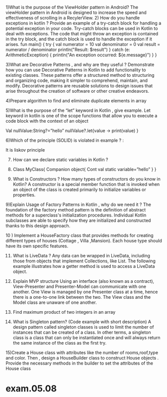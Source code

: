 1)What is the purpose of the ViewHolder pattern in Android? 
The viewHolder pattern in Android is designed to increase the speed and effectiveness of scrolling in a RecylerView.
2) How do you handle exceptions in kotlin ? Provide an example of a try-catch block for handling a potential exception in your code.
Try-catch blocks can be used in Kotlin to deal with exceptions. The code that might throw an exception is contained in the try block, and the catch block is used to handle the exception if it arises.
fun main() {
    try {
        val numerator = 10
        val denominator = 0
        val result = numerator / denominator
        println("Result: $result")
    } catch (e: ArithmeticException) {
        println("An exception occurred: ${e.message}")
    }
}

3)What are Decorative Patterns , and why are they useful ? Demonstrate how you can use Decorative Patterns in Kotlin to add functionality to existing classes.
These patterns offer a structured method to structuring and organizing code, making it simpler to comprehend, maintain, and modify. Decorative patterns are reusable solutions to design issues that arise throughout the creation of software or other creative endeavors.

4)Prepare algorithm to find and eliminate duplicate elements in array

5)What is the purpose of the “let” keyword in Kotlin , give example.
Let keyword in kotlin is one of the scope functions that allow you to execute a code block with the context of an object

Val nullValue:String?=”hello”
nullValue?.let{value ->
print(value)
}

6)Which of the principle (SOLID) is violated in example ? : 



It is liskov principle

7) How can we declare static variables in Kotlin ? 
8) Class MyClass{
Companion object{
Cont val static variable=”hello”
}
}

9) What is Constructors ? How many types of constructors do you know in Kotlin?
A constructor is a special member function that is invoked when an object of the class is created primarily to initialize variables or properties.

9)Explain Usage of Factory Patterns in Kotlin , why do we need it ?
The foundation of the factory method pattern is the definition of abstract methods for a superclass's initialization procedures. Individual Kotlin subclasses are able to specify how they are initialized and constructed thanks to this design approach.


10 ) Implement a HouseFactory class that provides methods for creating different types of houses (Cottage , Villa ,Mansion). Each house type should have its own specific features.

11) What is LiveData ?
Any data can be wrapped in LiveData, including those from objects that implement Collections, like List. The following example illustrates how a getter method is used to access a LiveData object.

12) Explain MVP structure
Using an interface (also known as a contract), View-Presenter and Presenter-Model can communicate with one another.
One View is managed by one Presenter class at a time, hence there is a one-to-one link between the two.
The View class and the Model class are unaware of one another.


13) Find maximum product of two integers in an array

14) What is Singleton pattern? (Code example with short description)
A design pattern called singleton classes is used to limit the number of instances that can be created of a class. In other terms, a singleton class is a class that can only be instantiated once and will always return the same instance of the class as the first try.


15)Create a House class with attributes like the number of rooms,roof,type and color. Then , design a HouseBuilder class to construct House objects . Provide the necessary methods in the builder to set the attributes of the House class

# exam.05.08
